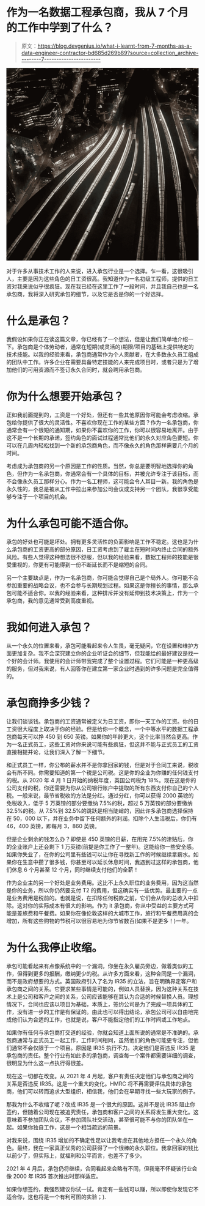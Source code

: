 # 作为一名数据工程承包商，我从 7 个月的工作中学到了什么？

> 原文：<https://blog.devgenius.io/what-i-learnt-from-7-months-as-a-data-engineer-contractor-bd685d269b89?source=collection_archive---------7----------------------->

![](img/19e60c51582f0852b1304f3d1a12673f.png)

对于许多从事技术工作的人来说，进入承包行业是一个选择。乍一看，这很吸引人，主要是因为这些角色的日工资很高。我知道作为一名初级工程师，提供的日工资对我来说似乎很疯狂。现在我已经在这里工作了一段时间，并且我自己也是一名承包商，我将深入研究承包的细节，以及它是否是你的一个好选择。

# 什么是承包？

我假设如果你正在读这篇文章，你已经有了一个想法，但是让我们简单地介绍一下。承包商是个体劳动者，通常在短期(或灵活的)期限/项目的基础上提供特定的技术技能。以我的经验来看，承包商通常作为个人贡献者，在大多数永久员工组成的团队中工作。许多企业在需要具备特定技能的人来完成项目时，或者只是为了增加他们的可用资源而不签订永久合同时，就会聘用承包商。

# 你为什么想要开始承包？

正如我前面提到的，工资是一个好处，但还有一些其他原因你可能会考虑收缩。承包给你提供了很大的灵活性。不喜欢你现在工作的某些方面？作为一名承包商，你通常会有一个很短的通知期，如果你不喜欢你的工作，你可以很容易地离开。由于这不是一个长期的承诺，签约角色的面试过程通常比他们的永久对应角色要短。你可以在几周内轻松找到一个新的承包商角色，而不像永久的角色那样需要几个月的时间。

考虑成为承包商的另一个原因是工作的性质。当然，你总是要明智地选择你的角色，但作为一名承包商，你通常会有一个具体的目标，并被允许专注于该目标，而不会像永久员工那样分心。作为一名工程师，这可能会令人耳目一新。我的角色是永久性的，我总是被从工作中拉出来参加公司会议或支持另一个团队，我很享受能够专注于一个项目的机会。

# 为什么承包可能不适合你。

承包的好处也可能是坏处。拥有更多灵活性的负面影响是工作不稳定。这也是为什么承包商的工资更高的部分原因，日工资考虑到了雇主在短时间内终止合同的额外风险。有些人觉得这种想法很不舒服，但以我的经验来看，数据工程师的技能是很受重视的，你更有可能得到一份不断延长而不是缩短的合同。

另一个主要缺点是，作为一名承包商，你可能会觉得自己是个局外人。你可能不会参加重要的战略会议，也不会参与长期规划过程。如果这是你擅长的事情，那么承包可能不适合你。以我的经验来看，这种排斥并没有延伸到技术决策上，作为一个承包商，我的意见通常受到高度重视。

# 我如何进入承包？

从一个永久的位置来看，承包可能看起来令人生畏，毫无疑问，它在设置和维护方面更加复杂。我不会深究建立你的企业听证会的细节，但我能给的最好建议是找一个好的会计师。我使用的会计师带我完成了整个设置过程。它们可能是一种更高级的服务，但对我来说，有人回答你在建立第一家企业时遇到的许多问题是完全值得的。

# 承包商挣多少钱？

让我们谈谈钱。承包商的工资通常被定义为日工资，即你一天工作的工资。你的日工资很大程度上取决于你的经验。但是给你一个概念，一个中等水平的数据工程承包商每天可以挣 450 到 650 英镑。如果你的年龄更大，这个比率当然会更高。作为一名正式员工，这些工资对你来说可能有些疯狂，但这并不能与正式员工的工资直接相提并论，让我们深入了解一下细节。

和正式员工一样，你公布的薪水并不是你拿回家的钱，但是对于合同工来说，税收会有所不同。你需要知道的第一个税是公司税。这是你的企业为你赚的任何钱支付的税。从 2020 年 4 月 1 日开始的纳税年度，英国公司税为 18%。现在这是你的公司支付的税，你还需要为你从公司银行账户中提取的所有东西支付你自己的个人税。一般来说，最节省税收的方法是分红。通过分红，你可以获得 2000 英镑的免税收入，低于 5 万英镑的部分要缴纳 7.5%的税，超过 5 万英镑的部分要缴纳 32.5%的税。从 7.5%到 32.5%的跳跃是相当陡峭的，因此许多承包商选择保持在 50，000 以下，并在业务中留下任何额外的利润。扣除个人生活税后，你仍有 46，400 英镑，即每月 3，860 英镑。

但是企业剩余的钱怎么办？即使是 450 英镑的日薪，在用完 7.5%的津贴后，你的企业账户上还会剩下 1 万英镑(前提是你工作了一整年)。这能给你一些安全感。如果你失业了，在你的公司里有些钱可以让你在寻找新工作的时候继续拿薪水。如果你在生意中攒了很多钱，你甚至可以延长休息时间，我遇到过这样的承包商，他们休息 6 个月甚至 12 个月，同时继续支付他们的全薪！

作为企业主的另一个好处是业务费用。这比不上永久职位的业务费用，因为这当然是你的业务，所以你仍然要支付 T2 的费用，但这确实有一些优势。最主要的一点是业务费用是税前的。也就是说，在扣除任何税款之前，它们会从你的总收入中扣除。这对你的实际成本有很大的影响。作为 it 承包商，你从中受益的主要方式可能是差旅费和午餐费。如果你在像伦敦这样的大城市工作，旅行和午餐费用真的会增加，所有这些购物的节税可以很容易地为你节省数百(如果不是更多！)一年。

# 为什么我停止收缩。

承包可能看起来有点像系统中的一个漏洞，你坐在永久雇员旁边，做着类似的工作，但得到更多的报酬，缴纳更少的税。从许多方面来看，这种合同是一个漏洞，而不是政府想要的方式。英国政府引入了名为 IR35 的立法，旨在明确界定客户和承包商之间的关系。它要求某些事情是可能的，例如人员替换，因为这种关系在技术上是公司和客户之间的关系，公司应该能够在其认为合适的时候替换人员。理想情况下，合同也应该以项目为基础，本质上，签约公司是为了完成一项具体的工作，没有进一步的工作是有保证的。由此也可以得出结论，承包公司可以自由地完成他们认为合适的工作，也就是说，客户不能指定他们的工作时间或工作地点。

如果你有任何与承包商打交道的经验，你就会知道上面所说的通常是不准确的。承包商通常与正式员工一起工作，工作时间相同，虽然他们的角色可能更专注，但他们通常不会仅限于一个项目。原因是 IR35 执行不力。决定他们是否违反 IR35 是承包商的责任。整个行业有如此多的承包商，调查每一个案件都需要详细的调查，很明显为什么这一点执行得很差。

现在这一切都在改变。从 2021 年 4 月起，客户有责任决定他们与承包商之间的关系是否违反 IR35。这是一个重大的变化。HMRC 将不再需要评估具体的承包商，他们可以转而追求大型组织，相信我，他们会在早期寻找一些大玩家的例子。

那我为什么不收缩了呢？改成 IR35 是一个很大的原因。这并不是说 IR35 阻止你签约，但随着公司现在被追究责任，承包商和客户之间的关系将发生重大变化。这意味着不参加团队会议，不参加团队社交活动，甚至很可能不与你的团队坐在一起。如果你独自工作，这是一个相当疏远的前景。

对我来说，围绕 IR35 增加的不确定性足以让我考虑在其他地方担任一个永久的角色。最终，我在一家真正优秀的公司获得了一个很棒的永久职位。我拿回家的钱比以前少了，但实际上，就福利和公平而言，也差不了多少。

2021 年 4 月后，承包仍将继续，合同看起来会略有不同，但我毫不怀疑该行业会像 2000 年 IR35 首次推出时那样适应。

如果你想签约，我强烈建议你试一试。肯定有一些钱可以赚，所以即使你发现它不适合你，这也将是一个有利可图的实验；).